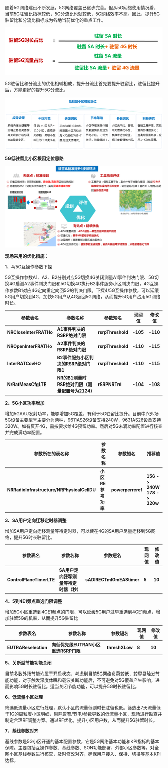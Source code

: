 随着5G网络建设不断发展，5G网络覆盖已逐步完善。但从5G网络使用情况看，当前5G驻留比指标较低，5G分流比也就较低，5G网络效率不高。因此，提升5G驻留比和分流比指标成为各地当前优化的重点工作。

![image-20230201111734451](imge/5G驻留比和分流比优化思路.assets/image-20230201111734451.png)

5G驻留比和分流比的优化相辅相成，提升分流比首先要提升驻留比，驻留比提升后，方能更好的提升5G分流比。

![image-20230201111753150](imge/5G驻留比和分流比优化思路.assets/image-20230201111753150.png)

**5G低驻留比小区根因定位思路**

![image-20230201111830122](imge/5G驻留比和分流比优化思路.assets/image-20230201111830122.png)

**现场采用的优化措施：**

1、4/5G互操作参数下探

5G互操作参数A1、A2、B2分别对应5G切换4G关闭测量A1事件判决门限、5G切换4G启测A2事件判决门限和5G切换4G执行B2事件服务小区判决门限，4G互操作参数B1对应4G定向重定向回5G的判决门限。下探4/5G互操作参数，可以延缓5G用户切换到4G，加快5G用户从4G返回5G网络，从而提升5G用户占用5G网络时长。

| **参数表名**           | **参数名称**                                    | **参数短名**      | **现网值** | **修改值** |
| ---------------------- | ----------------------------------------------- | ----------------- | ---------- | ---------- |
| **NRCloseInterFRATHo** | **A1事件判决的RSRP绝对门限**                    | **rsrpThreshold** | **-105**   | **-110**   |
| **NROpenInterFRATHo**  | **A2事件判决的RSRP绝对门限**                    | **rsrpThreshold** | **-110**   | **-115**   |
| **InterRATCovHO**      | **B2事件服务小区判决的RSRP绝对门限1**           | **rsrpThreshold** | **-110**   | **-115**   |
| **NrRatMeasCfgLTE**    | **NR的B1测量时RSR绝对门限（测量配置号为2124）** | **rSRPNRTrd**     | **-104**   | **-108**   |

**2、5G小区功率增加**

增加5GAAU发射功率，能够增加5G覆盖，有利于5G驻留比提升。目前中兴外场5G设备主要型号主要分为两种，9611AS26设备支持240W，9631AS26设备支持320W。如有反开4G，需按要求给4G预留功率。然后对5G未满功率配置进行核查并完成满功率配置。

| **参数所在的表名称**                       | **参数名称**       | **参数短名**      | **推荐值**                          |
| ------------------------------------------ | ------------------ | ----------------- | ----------------------------------- |
| **NRRadioInfrastructure/NRPhysicalCellDU** | **小区RE参考功率** | **powerperreref** | **156 -> 240W**<br/>**178 -> 320w** |

**3、SA用户定向迁移定时器调整**

增加SA用户定向迁移测量等待定时器，可以使在4G的SA用户尽量迁移到5G网络，提升5G时长驻留比。

| **参数表名**             | **参数名称**                           | **参数短名**             | **现网值** | **修改值** |
| ------------------------ | -------------------------------------- | ------------------------ | ---------- | ---------- |
| **ControlPlaneTimerLTE** | **SA用户定向迁移测量等待定时器（秒）** | **sADIRECTmIGmEAStimer** | **5**      | **10**     |

**4、5到4E1频点重选门限调整**

增加5G小区重选到4GE1频点的门限，可以延缓5G用户过早重选到4GE1频点，增加驻留5G的机率，从而提升5G驻留比

| **参数表名**         | **参数名称**                         | **参数短名**   | **现网值** | **修改值** |
| -------------------- | ------------------------------------ | -------------- | ---------- | ---------- |
| **EUTRAReselection** | **向低优先级EUTRAN小区重选RSRP门限** | **threshXLow** | **8**      | **10**     |

**5、关断型节能功能关闭**

目前多数外场节能均属于开启状态，考虑到目前5G网络负荷较低，较容易触发节能功能，对于触发深度休眠和载波关断功能后，不可避免对5G覆盖产生影响，进而影响5G时长驻留比。适当关闭节能功能，可以提升5G时长驻留比。

**6、低流量小区处理**

筛选低流量小区进行处理，默认小区的流量低则时长驻留也低。筛选出7天流量低于1G的周粒度小区明细，剔除告警/节电/参数导致的低流量小区，现场进行勘查并制定合理RF调整方案。通过RF优化，提升小区用户数，从而提升5G驻留时长。

**7、基线参数对齐**

基线参数是5G小区开通的基本配置参数，它是5G网络基本功能和KPI指标的基本保障。主要包括互操作参数、基线参数、SON功能部署、外部小区参数等。对全网小区基线参数进行核查，及时修改对齐，确保用户接入、保持、切换等基本KPI达标。